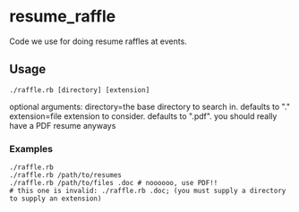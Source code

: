 # resume_raffle

Code we use for doing resume raffles at events.

## Usage

`./raffle.rb [directory] [extension]`

optional arguments:
  directory=the base directory to search in. defaults to "."
  extension=file extension to consider. defaults to ".pdf". you should really have a PDF resume anyways
  
### Examples

```
./raffle.rb
./raffle.rb /path/to/resumes
./raffle.rb /path/to/files .doc # noooooo, use PDF!!
# this one is invalid: ./raffle.rb .doc; (you must supply a directory to supply an extension)
```
